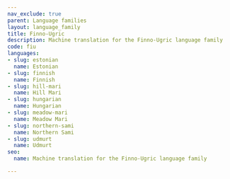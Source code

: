 ```yaml
---
nav_exclude: true
parent: Language families
layout: language_family
title: Finno-Ugric
description: Machine translation for the Finno-Ugric language family
code: fiu
languages:
- slug: estonian
  name: Estonian
- slug: finnish
  name: Finnish
- slug: hill-mari
  name: Hill Mari
- slug: hungarian
  name: Hungarian
- slug: meadow-mari
  name: Meadow Mari
- slug: northern-sami
  name: Northern Sami
- slug: udmurt
  name: Udmurt
seo:
  name: Machine translation for the Finno-Ugric language family

---
```


